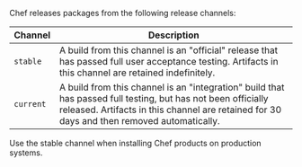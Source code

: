 Chef releases packages from the following release channels:

| Channel | Description |
|--- |--- |
| `stable` | A build from this channel is an "official" release that has passed full user acceptance testing. Artifacts in this channel are retained indefinitely. |
| `current`| A build from this channel is an "integration" build that has passed full testing, but has not been officially released. Artifacts in this channel are retained for 30 days and then removed automatically. |

Use the stable channel when installing Chef products on production systems.
